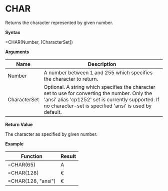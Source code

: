 # CHAR

Returns the character represented by given number.

**Syntax**

=CHAR(Number, \[CharacterSet\])

**Arguments**

| Name         | Description                                                                                                                                                                                                   |
|--------------|---------------------------------------------------------------------------------------------------------------------------------------------------------------------------------------------------------------|
| Number       | A number between 1 and 255 which specifies the character to return.                                                                                                                                           |
| CharacterSet | Optional. A string which specifies the character set to use for converting the number. Only the 'ansi' alias 'cp1252' set is currently supported. If no character-set is specified 'ansi' is used by default. |

**Return Value**

The character as specified by given number.

**Example**

| Function           | Result |
|--------------------|--------|
| =CHAR(65)          | A      |
| =CHAR(128)         | €      |
| =CHAR(128, "ansi") | €      |
